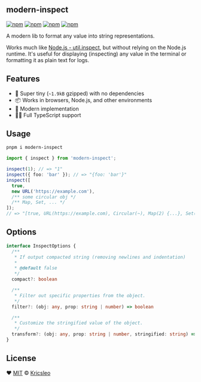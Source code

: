 ## modern-inspect

[![npm](https://img.shields.io/npm/v/modern-inspect?style=flat&colorA=18181B&colorB=F0DB4F)](https://www.npmjs.com/package/modern-inspect)
[![npm](https://img.shields.io/npm/types/modern-inspect?style=flat&colorA=18181B&colorB=F0DB4F)](https://www.npmjs.com/package/modern-inspect)
[![npm](https://img.shields.io/bundlephobia/minzip/modern-inspect?style=flat&colorA=18181B&colorB=F0DB4F)](https://bundlephobia.com/package/modern-inspect)
[![npm](https://img.shields.io/github/license/kricsleo/modern-inspect.svg?style=flat&colorA=18181B&colorB=F0DB4F)](https://github.com/kricsleo/modern-inspect/blob/master/LICENSE)

A modern lib to format any value into string representations.

Works much like [Node.js - util.inspect](https://nodejs.org/api/util.html#utilinspectobject-options), but without relying on the Node.js runtime. It's useful for displaying (inspecting) any value in the terminal or formatting it as plain text for logs.

## Features

- 🚀 Super tiny (`~1.9kB` gzipped) with no dependencies
- 📦 Works in browsers, Node.js, and other environments
- 🎩 Modern implementation
- 💪🏻 Full TypeScript support

## Usage

```bash
pnpm i modern-inspect
```

```ts
import { inspect } from 'modern-inspect';

inspect(1); // => "1"
inspect({ foo: 'bar' }); // => "{foo: 'bar'}"
inspect([
  true,
  new URL('https://example.com'),
  /** some circular obj */
  /** Map, Set, ... */
]);
// => "[true, URL(https://example.com), Circular(~), Map(2) {...}, Set(2) [...]]"
```

## Options

```ts
interface InspectOptions {
  /**
   * If output compacted string (removing newlines and indentation)
   *
   * @default false
   */
  compact?: boolean

  /**
   * Filter out specific properties from the object.
   */
  filter?: (obj: any, prop: string | number) => boolean

  /**
   * Customize the stringified value of the object.
   */
  transform?: (obj: any, prop: string | number, stringified: string) => string
}
```

## License

❤️ [MIT](./LICENSE) © [Kricsleo](https://github.com/kricsleo)
